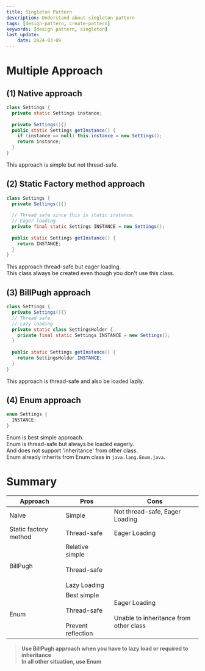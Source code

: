 ```yaml
---
title: Singleton Pattern
description: Understand about singleton pattern
tags: [design-pattern, create-pattern]
keywords: [design pattern, singleton]
last_update:
    date: 2024-03-09
---
```


# Multiple Approach

## (1) Native approach

```java
class Settings {
  private static Settings instance;
  
  private Settings(){}
  public static Settings getInstance() {
    if (instance == null) this.instance = new Settings();
    return instance;
  }
}
```

This approach is simple but not thread-safe.

## (2) Static Factory method approach
```java
class Settings {
  private Settings(){}
  
  // Thread safe since this is static instance.
  // Eager loading
  private final static Settings INSTANCE = new Settings();
  
  public static Settings getInstance() {
    return INSTANCE;
  }
}
```

This approach thread-safe but eager loading. \
This class always be created even though you don't use this class.


## (3) BillPugh approach
```java
class Settings {
  private Settings(){}
  // Thread safe
  // Lazy loading
  private static class SettingsHolder {
    private final static Settings INSTANCE = new Settings();
  }
  
  public static Settings getInstance() {
    return SettingsHolder.INSTANCE;
  }
}
```

This approach is thread-safe and also be loaded lazily.

## (4) Enum approach
```java
enum Settings {
  INSTANCE;
}
```
Enum is best simple approach. \
Enum is thread-safe but always be loaded eagerly. \
And does not support 'inheritance' from other class. \
Enum already inherits from Enum class in `java.lang.Enum.java`.

# Summary
| Approach              | Pros                                                        | Cons                                                            |
|-----------------------|-------------------------------------------------------------|-----------------------------------------------------------------|
| Naive                 | Simple                                                      | Not thread-safe, Eager Loading                                  |
| Static factory method | Thread-safe                                                 | Eager Loading                                                   |
| BillPugh              | Relative simple<br></br> Thread-safe <br></br> Lazy Loading |                                                                 |
| Enum                  | Best simple<br></br>Thread-safe<br></br> Prevent reflection | Eager Loading  <br></br> Unable to inheritance from other class |


> **Use BillPugh approach when you have to lazy load or required to inheritance** \
> **In all other situation, use Enum**
